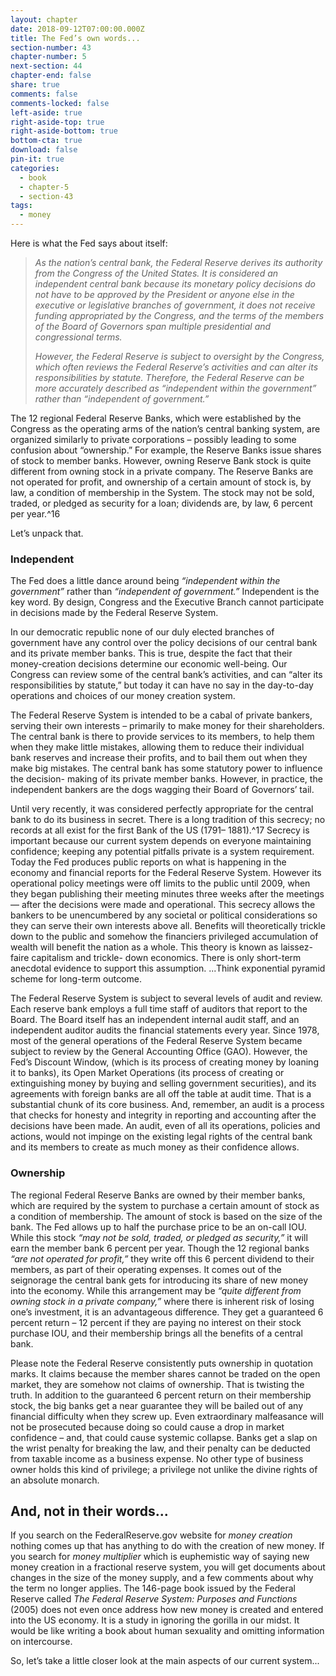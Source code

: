 ```yaml
---
layout: chapter
date: 2018-09-12T07:00:00.000Z
title: The Fed’s own words...
section-number: 43
chapter-number: 5
next-section: 44
chapter-end: false
share: true
comments: false
comments-locked: false
left-aside: true
right-aside-top: true
right-aside-bottom: true
bottom-cta: true
download: false
pin-it: true
categories:
  - book
  - chapter-5
  - section-43
tags:
  - money
---
```

Here is what the Fed says about itself:

> _As the nation’s central bank, the Federal Reserve derives its authority from the
> Congress of the United States. It is considered an independent central bank
> because its monetary policy decisions do not have to be approved by the
> President or anyone else in the executive or legislative branches of government,
> it does not receive funding appropriated by the Congress, and the terms of
> the members of the Board of Governors span multiple presidential and
> congressional terms._
>
> _However, the Federal Reserve is subject to oversight by the Congress, which
> often reviews the Federal Reserve’s activities and can alter its responsibilities
> by statute. Therefore, the Federal Reserve can be more accurately described as
> “independent within the government” rather than “independent of government.”_

The 12 regional Federal Reserve Banks, which were established by the Congress
as the operating arms of the nation’s central banking system, are organized
similarly to private corporations – possibly leading to some confusion about
“ownership.” For example, the Reserve Banks issue shares of stock to member
banks. However, owning Reserve Bank stock is quite different from owning
stock in a private company. The Reserve Banks are not operated for profit, and
ownership of a certain amount of stock is, by law, a condition of membership
in the System. The stock may not be sold, traded, or pledged as security for a
loan; dividends are, by law, 6 percent per year.^16

Let’s unpack that.

### Independent

The Fed does a little dance around being _“independent within the
government”_ rather than _“independent of government.”_ Independent is
the key word. By design, Congress and the Executive Branch cannot
participate in decisions made by the Federal Reserve System.

In our democratic republic none of our duly elected branches
of government have any control over the policy decisions of our central bank and its private member banks. This is true, despite
the fact that their money-creation decisions determine our economic
well-being. Our Congress can review some of the central bank’s
activities, and can “alter its responsibilities by statute,” but today it can
have no say in the day-to-day operations and choices of our money
creation system.

The Federal Reserve System is intended to be a cabal of private
bankers, serving their own interests – primarily to make money for
their shareholders. The central bank is there to provide services to
its members, to help them when they make little mistakes, allowing
them to reduce their individual bank reserves and increase their
profits, and to bail them out when they make big mistakes. The
central bank has some statutory power to influence the decision-
making of its private member banks. However, in practice, the
independent bankers are the dogs wagging their Board of
Governors’ tail.

Until very recently, it was considered perfectly appropriate for the
central bank to do its business in secret. There is a long tradition of
this secrecy; no records at all exist for the first Bank of the US (1791–
1881).^17 Secrecy is important because our current system depends
on everyone maintaining confidence; keeping any potential pitfalls
private is a system requirement. Today the Fed produces public
reports on what is happening in the economy and financial reports
for the Federal Reserve System. However its operational policy
meetings were off limits to the public until 2009, when they began
publishing their meeting minutes three weeks after the meetings — after the decisions were made and operational. This secrecy allows the bankers to be unencumbered by any societal or political considerations so they can serve their own interests above all. Benefits will theoretically trickle down to the public and somehow the
financiers privileged accumulation of wealth will benefit the nation as
a whole. This theory is known as laissez-faire capitalism and trickle-
down economics. There is only short-term anecdotal evidence to
support this assumption. ...Think exponential pyramid scheme for
long-term outcome.

The Federal Reserve System is subject to several levels of audit and
review. Each reserve bank employs a full time staff of auditors
that report to the Board. The Board itself has an independent
internal audit staff, and an independent auditor audits the financial
statements every year. Since 1978, most of the general operations of
the Federal Reserve System became subject to review by the General
Accounting Office (GAO). However, the Fed’s Discount Window,
(which is its process of creating money by loaning it to banks), its
Open Market Operations (its process of creating or extinguishing
money by buying and selling government securities), and its
agreements with foreign banks are all off the table at audit time. That
is a substantial chunk of its core business. And, remember, an audit
is a process that checks for honesty and integrity in reporting and
accounting after the decisions have been made. An audit, even of
all its operations, policies and actions, would not impinge on the
existing legal rights of the central bank and its members to create as
much money as their confidence allows.

### Ownership

The regional Federal Reserve Banks are owned by their member banks,
which are required by the system to purchase a certain amount of
stock as a condition of membership. The amount of stock is based
on the size of the bank. The Fed allows up to half the purchase
price to be an on-call IOU. While this stock _“may not be sold, traded,
or pledged as security,”_ it will earn the member bank 6 percent per
year. Though the 12 regional banks _“are not operated for profit,”_ they
write off this 6 percent dividend to their members, as part of their
operating expenses. It comes out of the seignorage the central bank
gets for introducing its share of new money into the economy. While
this arrangement may be _“quite different from owning stock in a private
company,”_ where there is inherent risk of losing one’s investment, it is
an advantageous difference. They get a guaranteed 6 percent return –
12 percent if they are paying no interest on their stock purchase IOU,
and their membership brings all the benefits of a central bank.

Please note the Federal Reserve consistently puts ownership in
quotation marks. It claims because the member shares cannot be traded on the open market, they are somehow not claims of
ownership. That is twisting the truth. In addition to the guaranteed
6 percent return on their membership stock, the big banks get a near
guarantee they will be bailed out of any financial difficulty when they
screw up. Even extraordinary malfeasance will not be prosecuted
because doing so could cause a drop in market confidence – and, that
could cause systemic collapse. Banks get a slap on the wrist penalty
for breaking the law, and their penalty can be deducted from taxable
income as a business expense. No other type of business owner holds
this kind of privilege; a privilege not unlike the divine rights of an
absolute monarch.

## And, not in their words...

If you search on the FederalReserve.gov website for _money creation_
nothing comes up that has anything to do with the creation of new
money. If you search for _money multiplier_ which is euphemistic way
of saying new money creation in a fractional reserve system, you will
get documents about changes in the size of the money supply, and a
few comments about why the term no longer applies. The 146-page
book issued by the Federal Reserve called _The Federal Reserve System:
Purposes and Functions_ (2005) does not even once address how new
money is created and entered into the US economy. It is a study in
ignoring the gorilla in our midst. It would be like writing a book
about human sexuality and omitting information on intercourse.

So, let’s take a little closer look at the main aspects of our
current system...
